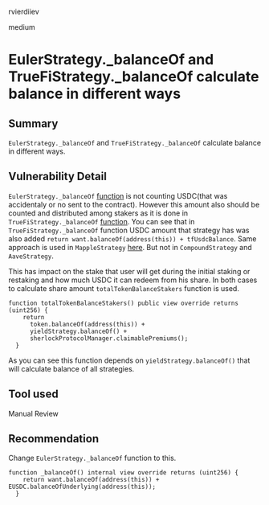 rvierdiiev

medium

# EulerStrategy._balanceOf and TrueFiStrategy._balanceOf calculate balance in different ways

## Summary
`EulerStrategy._balanceOf` and `TrueFiStrategy._balanceOf` calculate balance in different ways.

## Vulnerability Detail
`EulerStrategy._balanceOf` [function](https://github.com/sherlock-audit/2022-09-sherlock/blob/main/sherlock-v2-core/contracts/strategy/EulerStrategy.sol#L45-L47) is not counting USDC(that was accidentaly or no sent to the contract). However this amount also should be counted and distributed among stakers as it is done in `TrueFiStrategy._balanceOf` [function](https://github.com/sherlock-audit/2022-09-sherlock/blob/main/sherlock-v2-core/contracts/strategy/TrueFiStrategy.sol#L146). You can see that in `TrueFiStrategy._balanceOf` function USDC amount that strategy has was also added `return want.balanceOf(address(this)) + tfUsdcBalance`.
Same approach is used in `MappleStrategy` [here](https://github.com/sherlock-audit/2022-09-sherlock/blob/main/sherlock-v2-core/contracts/strategy/MapleStrategy.sol#L139). But not in `CompoundStrategy` and `AaveStrategy`.

This has impact on the stake that user will get during the initial staking or restaking and how much USDC it can redeem from his share. In both cases to calculate share amount `totalTokenBalanceStakers` function is used.

```solidity
function totalTokenBalanceStakers() public view override returns (uint256) {
    return
      token.balanceOf(address(this)) +
      yieldStrategy.balanceOf() +
      sherlockProtocolManager.claimablePremiums();
  }
  ```
As you can see this function depends on `yieldStrategy.balanceOf()` that will calculate balance of all strategies.

## Tool used

Manual Review

## Recommendation
Change `EulerStrategy._balanceOf` function to this.
```solidity
function _balanceOf() internal view override returns (uint256) {
    return want.balanceOf(address(this)) + EUSDC.balanceOfUnderlying(address(this));
  }
  ```